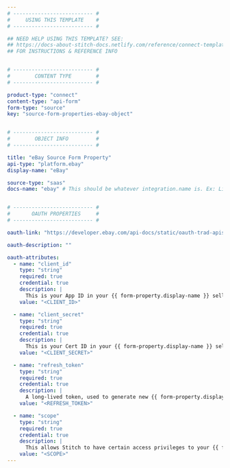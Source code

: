 ```yaml
---
# -------------------------- #
#     USING THIS TEMPLATE    #
# -------------------------- #

## NEED HELP USING THIS TEMPLATE? SEE:
## https://docs-about-stitch-docs.netlify.com/reference/connect-templates/destination-form-property/
## FOR INSTRUCTIONS & REFERENCE INFO


# -------------------------- #
#        CONTENT TYPE        #
# -------------------------- #

product-type: "connect"
content-type: "api-form"
form-type: "source"
key: "source-form-properties-ebay-object"


# -------------------------- #
#        OBJECT INFO         #
# -------------------------- #

title: "eBay Source Form Property"
api-type: "platform.ebay"
display-name: "eBay"

source-type: "saas"
docs-name: "ebay" # This should be whatever integration.name is. Ex: LinkedIn Ads is linkedin-ads


# -------------------------- #
#       OAUTH PROPERTIES     #
# -------------------------- #

oauth-link: "https://developer.ebay.com/api-docs/static/oauth-trad-apis.html"

oauth-description: ""

oauth-attributes:
  - name: "client_id"
    type: "string"
    required: true
    credential: true
    description: |
      This is your App ID in your {{ form-property.display-name }} seller account.
    value: "<CLIENT_ID>"

  - name: "client_secret"
    type: "string"
    required: true
    credential: true
    description: |
      This is your Cert ID in your {{ form-property.display-name }} seller account.
    value: "<CLIENT_SECRET>"

  - name: "refresh_token"
    type: "string"
    required: true
    credential: true
    description: |
      A long-lived token, used to generate new {{ form-property.display-name }} access tokens when old ones expire.
    value: "<REFRESH_TOKEN>"

  - name: "scope"
    type: "string"
    required: true
    credential: true
    description: |
      This allows Stitch to have certain access privileges to your {{ form-property.display-name }} sales data.
    value: "<SCOPE>"
---     
```

